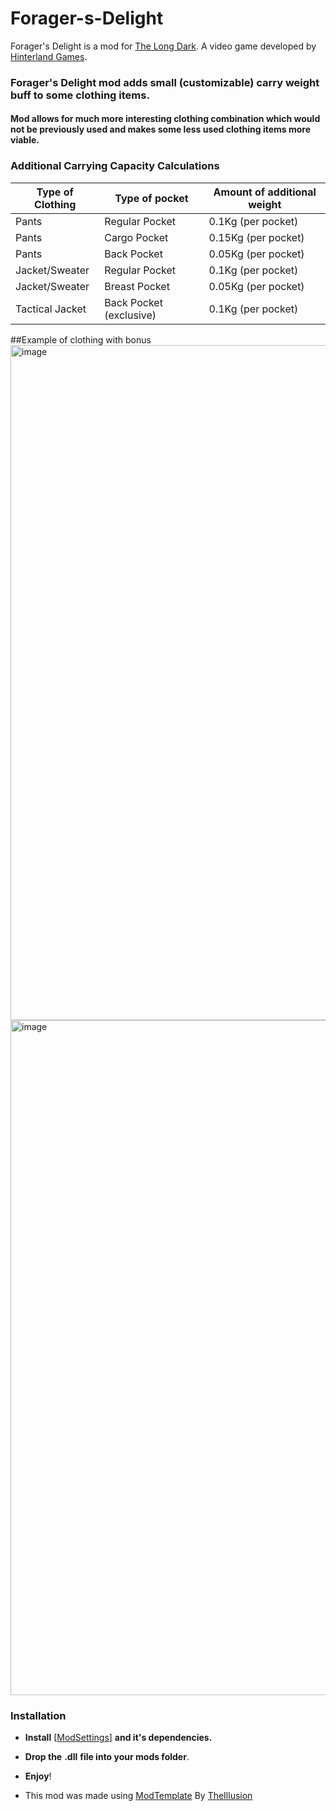 # Forager-s-Delight

Forager's Delight is a mod for [The Long Dark](https://www.thelongdark.com). 
A video game developed by [Hinterland Games](https://hinterlandgames.com/).

### Forager's Delight mod adds small (customizable) carry weight buff to some clothing items. 
#### Mod allows for much more interesting clothing combination which would not be previously used and makes some less used clothing items more viable.

### Additional Carrying Capacity Calculations 
| Type of Clothing  | Type of pocket | Amount of additional weight |
| ------------- | ------------- | ------------- |
| Pants  | Regular Pocket  | 0.1Kg (per pocket)  |
| Pants  | Cargo Pocket  | 0.15Kg (per pocket)  |
| Pants  | Back Pocket  | 0.05Kg (per pocket)  |
| Jacket/Sweater  | Regular Pocket  | 0.1Kg (per pocket)  |
| Jacket/Sweater  | Breast Pocket  | 0.05Kg (per pocket)  |
| Tactical Jacket   | Back Pocket (exclusive)  | 0.1Kg (per pocket)  |

##Example of clothing with bonus
<img width="1920" height="1080" alt="image" src="https://github.com/user-attachments/assets/c73b3879-0918-4ce2-aa8d-0417461ed955" />
<img width="1920" height="1080" alt="image" src="https://github.com/user-attachments/assets/989ffe3c-9b80-4860-bcc6-31685f6432d2" />



### Installation

- **Install** [[ModSettings](https://github.com/DigitalzombieTLD/ModSettings/releases/tag/v2.0)] **and it's dependencies.**

- **Drop the** **.dll** **file into your mods folder**.
- **Enjoy**!

- This mod was made using [ModTemplate](https://github.com/Arkhorse/TLD-Mod-Template) By [TheIllusion](https://github.com/Arkhorse)
